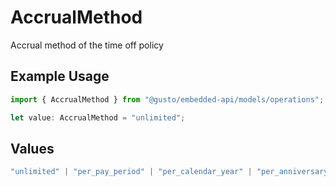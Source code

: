 # AccrualMethod

Accrual method of the time off policy

## Example Usage

```typescript
import { AccrualMethod } from "@gusto/embedded-api/models/operations";

let value: AccrualMethod = "unlimited";
```

## Values

```typescript
"unlimited" | "per_pay_period" | "per_calendar_year" | "per_anniversary_year" | "per_hour_worked" | "per_hour_worked_no_overtime" | "per_hour_paid" | "per_hour_paid_no_overtime"
```